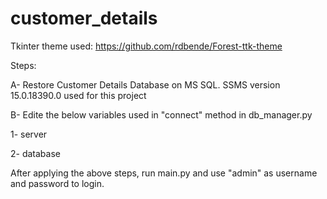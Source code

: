 # customer_details

Tkinter theme used: https://github.com/rdbende/Forest-ttk-theme


Steps:

A-  Restore Customer Details Database on MS SQL. SSMS version 15.0.18390.0 used for this project

B-  Edite the below variables used in "connect" method in db_manager.py

  1-  server
  
  2-  database


After applying the above steps, run main.py and use "admin" as username and password to login.
